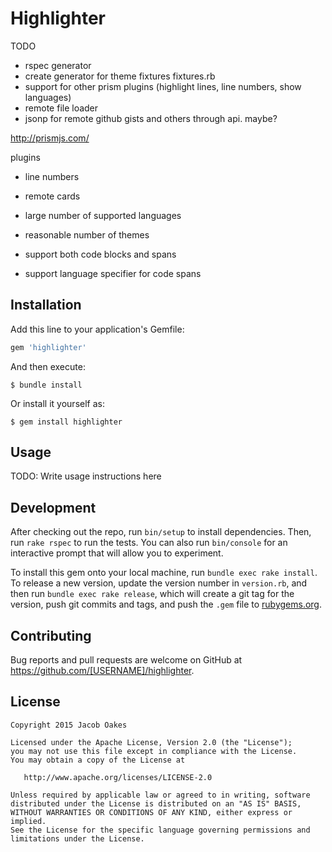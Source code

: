 # Highlighter

TODO
- rspec generator
- create generator for theme fixtures fixtures.rb
- support for other prism plugins (highlight lines, line numbers, show languages)
- remote file loader
- jsonp for remote github gists and others through api. maybe?

http://prismjs.com/

plugins
- line numbers
- remote cards
- large number of supported languages
- reasonable number of themes

- support both code blocks and spans
- support language specifier for code spans


## Installation

Add this line to your application's Gemfile:

```ruby
gem 'highlighter'
```

And then execute:

    $ bundle install

Or install it yourself as:

    $ gem install highlighter

## Usage

TODO: Write usage instructions here

## Development

After checking out the repo, run `bin/setup` to install dependencies. Then, run `rake rspec` to run the tests. You can also run `bin/console` for an interactive prompt that will allow you to experiment.

To install this gem onto your local machine, run `bundle exec rake install`. To release a new version, update the version number in `version.rb`, and then run `bundle exec rake release`, which will create a git tag for the version, push git commits and tags, and push the `.gem` file to [rubygems.org](https://rubygems.org).

## Contributing

Bug reports and pull requests are welcome on GitHub at https://github.com/[USERNAME]/highlighter.


## License 

```
Copyright 2015 Jacob Oakes

Licensed under the Apache License, Version 2.0 (the "License");
you may not use this file except in compliance with the License.
You may obtain a copy of the License at

   http://www.apache.org/licenses/LICENSE-2.0

Unless required by applicable law or agreed to in writing, software
distributed under the License is distributed on an "AS IS" BASIS,
WITHOUT WARRANTIES OR CONDITIONS OF ANY KIND, either express or implied.
See the License for the specific language governing permissions and
limitations under the License.
```


